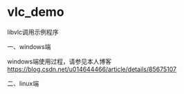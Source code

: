 # vlc_demo
libvlc调用示例程序

一、windows端

   windows端使用过程，请参见本人博客 https://blog.csdn.net/u014644466/article/details/85675107
   
二、linux端

